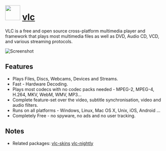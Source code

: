 # <img src="https://cdn.jsdelivr.net/gh/chocolatey-community/chocolatey-coreteampackages@3952380efd0776bea6d964ed4e28efa979b434d2/icons/vlc.png" width="48" height="48"/> [vlc](https://chocolatey.org/packages/vlc)


VLC is a free and open source cross-platform multimedia player and framework that plays most multimedia files as well as DVD, Audio CD, VCD, and various streaming protocols.

![Screenshot](https://github.com/chocolatey-community/chocolatey-coreteampackages/blob/master/automatic/vlc/screenshot.png?raw=true)

## Features

- Plays Files, Discs, Webcams, Devices and Streams.
- Fast - Hardware Decoding.
- Plays most codecs with no codec packs needed - MPEG-2, MPEG-4, H.264, MKV, WebM, WMV, MP3...
- Complete feature-set over the video, subtitle synchronisation, video and audio filters.
- Runs on all platforms - Windows, Linux, Mac OS X, Unix, iOS, Android ...
- Completely Free - no spyware, no ads and no user tracking.

## Notes

- Related packages: [vlc-skins](https://chocolatey.org/packages/vlc-skins) [vlc-nightly](https://chocolatey.org/packages/vlc-nightly)

